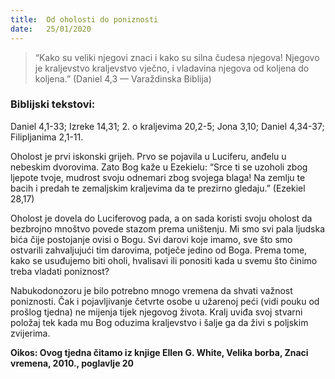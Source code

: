 ```yaml
---
title:  Od oholosti do poniznosti
date:   25/01/2020
---
```


> <p></p>
> “Kako su veliki njegovi znaci i kako su silna čudesa njegova! Njegovo je kraljevstvo kraljevstvo vječno, i vladavina njegova od koljena do koljena.” (Daniel 4,3 — Varaždinska Biblija)

### Biblijski tekstovi:
Daniel 4,1-33; Izreke 14,31; 2. o kraljevima 20,2-5; Jona 3,10; Daniel 4,34-37; Filipljanima 2,1-11.

Oholost je prvi iskonski grijeh. Prvo se pojavila u Luciferu, anđelu u nebeskim dvorovima. Zato Bog kaže u Ezekielu: “Srce ti se uzoholi zbog ljepote tvoje, mudrost svoju odnemari zbog svojega blaga! Na zemlju te bacih i predah te zemaljskim kraljevima da te prezirno gledaju.” (Ezekiel 28,17)

Oholost je dovela do Luciferovog pada, a on sada koristi svoju oholost da bezbrojno mnoštvo povede stazom prema uništenju. Mi smo svi pala ljudska bića čije postojanje ovisi o Bogu. Svi darovi koje imamo, sve što smo ostvarili zahvaljujući tim darovima, potječe jedino od Boga. Prema tome, kako se usuđujemo biti oholi, hvalisavi ili ponositi kada u svemu što činimo treba vladati poniznost?

Nabukodonozoru je bilo potrebno mnogo vremena da shvati važnost poniznosti. Čak i pojavljivanje četvrte osobe u užarenoj peći (vidi pouku od prošlog tjedna) ne mijenja tijek njegovog života. Kralj uviđa svoj stvarni položaj tek kada mu Bog oduzima kraljevstvo i šalje ga da živi s poljskim zvijerima.

**Oikos: Ovog tjedna čitamo iz knjige Ellen G. White, Velika borba, Znaci vremena, 2010., poglavlje 20**
